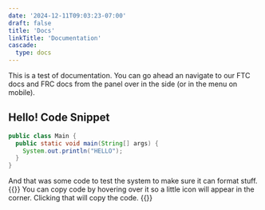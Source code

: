 ```yaml
---
date: '2024-12-11T09:03:23-07:00'
draft: false
title: 'Docs'
linkTitle: 'Documentation'
cascade:
  type: docs
---
```


This is a test of documentation. You can go ahead an navigate to our FTC docs and FRC docs from the panel over in the side (or in the menu on mobile).


## Hello! Code Snippet

```java
public class Main {
  public static void main(String[] args) {
    System.out.println("HELLO");
  }
}
```
And that was some code to test the system to make sure it can format stuff. 
{{<callout type="info">}}
  You can copy code by hovering over it so a little icon will appear in the corner. Clicking that will copy the code.
{{</callout>}}
